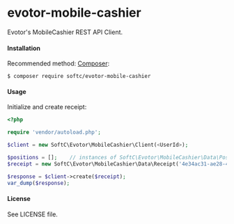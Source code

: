 # evotor-mobile-cashier

Evotor's MobileCashier REST API Client.

#### Installation

Recommended method: [Composer](http://getcomposer.org):

```
$ composer require softc/evotor-mobile-cashier
```

#### Usage

Initialize and create receipt:

```php
<?php

require 'vendor/autoload.php';

$client = new SoftC\Evotor\MobileCashier\Client(<UserId>);

$positions = [];    // instances of SoftC\Evotor\MobileCashier\Data\Position
$receipt = new SoftC\Evotor\MobileCashier\Data\Receipt('4e34ac31-ae28-4f52-be00-e6af9383343a', positions);

$response = $client->create($receipt);
var_dump($response);

```

#### License

See LICENSE file.